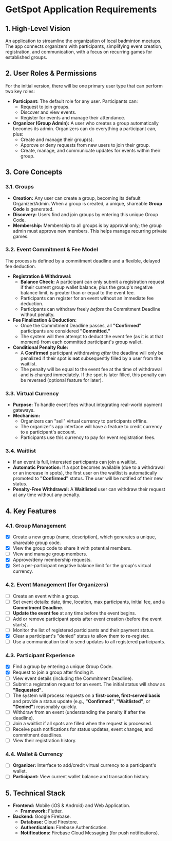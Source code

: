 # GetSpot Application Requirements

## 1. High-Level Vision

An application to streamline the organization of local badminton meetups. The app connects organizers with participants, simplifying event creation, registration, and communication, with a focus on recurring games for established groups.

## 2. User Roles & Permissions

For the initial version, there will be one primary user type that can perform two key roles:

*   **Participant:** The default role for any user. Participants can:
    *   Request to join groups.
    *   Discover and view events.
    *   Register for events and manage their attendance.
*   **Organizer (Group Admin):** A user who creates a group automatically becomes its admin. Organizers can do everything a participant can, plus:
    *   Create and manage their group(s).
    *   Approve or deny requests from new users to join their group.
    *   Create, manage, and communicate updates for events within their group.

## 3. Core Concepts

### 3.1. Groups
*   **Creation:** Any user can create a group, becoming its default Organizer/Admin. When a group is created, a unique, shareable **Group Code** is generated.
*   **Discovery:** Users find and join groups by entering this unique Group Code.
*   **Membership:** Membership to all groups is by approval only; the group admin must approve new members. This helps manage recurring private games.

### 3.2. Event Commitment & Fee Model
The process is defined by a commitment deadline and a flexible, delayed fee deduction.

*   **Registration & Withdrawal:**
    *   **Balance Check:** A participant can only submit a registration request if their current group wallet balance, plus the group's negative balance limit, is greater than or equal to the event fee.
    *   Participants can register for an event without an immediate fee deduction.
    *   Participants can withdraw freely *before* the Commitment Deadline without penalty.
*   **Fee Finalization & Deduction:**
    *   Once the Commitment Deadline passes, all **"Confirmed"** participants are considered **"Committed."**
    *   The system will then attempt to deduct the event fee (as it is at that moment) from each committed participant's group wallet.
*   **Conditional Penalty Rule:**
    *   A **Confirmed** participant withdrawing *after* the deadline will only be penalized if their spot is **not** subsequently filled by a user from the waitlist.
    *   The penalty will be equal to the event fee at the time of withdrawal and is charged immediately. If the spot is later filled, this penalty can be reversed (optional feature for later).

### 3.3. Virtual Currency
*   **Purpose:** To handle event fees without integrating real-world payment gateways.
*   **Mechanism:**
    *   Organizers can "sell" virtual currency to participants offline.
    *   The organizer's app interface will have a feature to credit currency to a participant's account.
    *   Participants use this currency to pay for event registration fees.

### 3.4. Waitlist
*   If an event is full, interested participants can join a waitlist.
*   **Automatic Promotion:** If a spot becomes available (due to a withdrawal or an increase in spots), the first user on the waitlist is automatically promoted to **"Confirmed"** status. The user will be notified of their new status.
*   **Penalty-Free Withdrawal:** A **Waitlisted** user can withdraw their request at any time without any penalty.

## 4. Key Features

### 4.1. Group Management
*   [x] Create a new group (name, description), which generates a unique, shareable group code.
*   [x] View the group code to share it with potential members.
*   [ ] View and manage group members.
*   [x] Approve/deny membership requests.
*   [x] Set a per-participant negative balance limit for the group's virtual currency.

### 4.2. Event Management (for Organizers)
*   [ ] Create an event within a group.
*   [ ] Set event details: date, time, location, max participants, initial fee, and a **Commitment Deadline**.
*   [ ] **Update the event fee** at any time before the event begins.
*   [ ] Add or remove participant spots after event creation (before the event starts).
*   [ ] Monitor the list of registered participants and their payment status.
*   [x] Clear a participant's "denied" status to allow them to re-register.
*   [ ] Use a communication tool to send updates to all registered participants.

### 4.3. Participant Experience
*   [x] Find a group by entering a unique Group Code.
*   [x] Request to join a group after finding it.
*   [ ] View event details (including the Commitment Deadline).
*   [ ] Submit a registration request for an event. The initial status will show as **"Requested"**.
*   [ ] The system will process requests on a **first-come, first-served basis** and provide a status update (e.g., **"Confirmed"**, **"Waitlisted"**, or **"Denied"**) reasonably quickly.
*   [ ] Withdraw from an event (understanding the penalty if after the deadline).
*   [ ] Join a waitlist if all spots are filled when the request is processed.
*   [ ] Receive push notifications for status updates, event changes, and commitment deadlines.
*   [ ] View their registration history.

### 4.4. Wallet & Currency
*   [ ] **Organizer:** Interface to add/credit virtual currency to a participant's wallet.
*   [ ] **Participant:** View current wallet balance and transaction history.

## 5. Technical Stack

*   **Frontend:** Mobile (iOS & Android) and Web Application.
    *   **Framework:** Flutter.
*   **Backend:** Google Firebase.
    *   **Database:** Cloud Firestore.
    *   **Authentication:** Firebase Authentication.
    *   **Notifications:** Firebase Cloud Messaging (for push notifications).
